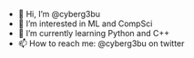 - 👋 Hi, I’m @cyberg3bu
- 👀 I’m interested in ML and CompSci
- 🌱 I’m currently learning Python and C++
- 📫 How to reach me: @cyberg3bu on twitter
